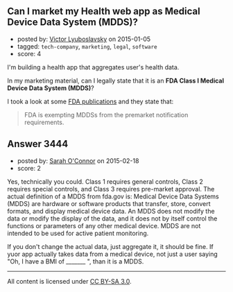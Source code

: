 ## Can I market my Health web app as Medical Device Data System (MDDS)?

- posted by: [Victor Lyuboslavsky](https://stackexchange.com/users/1227306/victor-lyuboslavsky) on 2015-01-05
- tagged: `tech-company`, `marketing`, `legal`, `software`
- score: 4

I'm building a health app that aggregates user's health data.

In my marketing material, can I legally state that it is an **FDA Class I Medical Device Data System (MDDS)**?

I took a look at some [FDA publications][1] and they state that:

> FDA is exempting MDDSs from the premarket notification requirements.


  [1]: https://www.federalregister.gov/articles/2011/02/15/2011-3321/medical-devices-medical-device-data-systems#h-26


## Answer 3444

- posted by: [Sarah O'Connor](https://stackexchange.com/users/5561619/sarah-o-connor) on 2015-02-18
- score: 2

Yes, technically you could. Class 1 requires general controls, Class 2 requires special controls, and Class 3 requires pre-market approval. The actual definition of a MDDS from fda.gov is: Medical Device Data Systems (MDDS) are hardware or software products that transfer, store, convert formats, and display medical device data. An MDDS does not modify the data or modify the display of the data, and it does not by itself control the functions or parameters of any other medical device. MDDS are not intended to be used for active patient monitoring.

If you don't change the actual data, just aggregate it, it should be fine. If yuor app actually takes data from a medical device, not just a user saying "Oh, I have a BMI of _______ ", than it is a MDDS. 



---

All content is licensed under [CC BY-SA 3.0](https://creativecommons.org/licenses/by-sa/3.0/).
